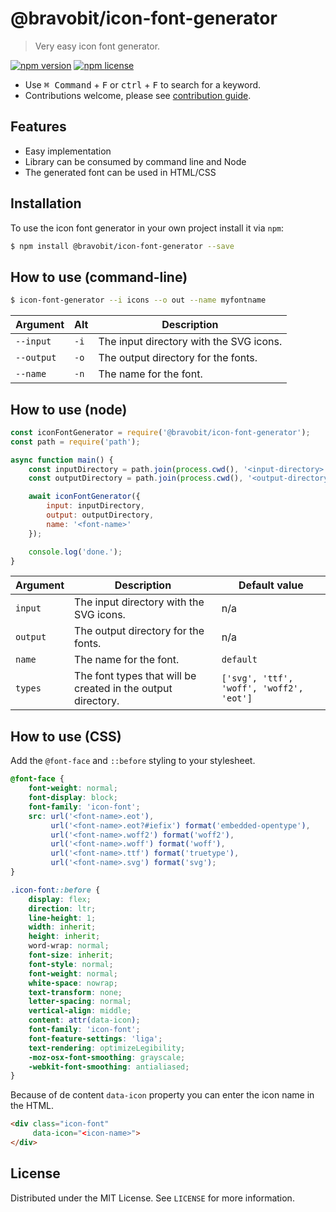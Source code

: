 # @bravobit/icon-font-generator

> Very easy icon font generator.

[![npm version](https://badge.fury.io/js/%40bravobit%2Ficon-font-generator.svg)](https://badge.fury.io/js/%40bravobit%2Ficon-font-generator)
[![npm license](https://img.shields.io/badge/license-MIT-green.svg)](LICENSE)

- Use <kbd>⌘ Command</kbd> + <kbd>F</kbd> or <kbd>ctrl</kbd> + <kbd>F</kbd> to search for a keyword.
- Contributions welcome, please see [contribution guide](.github/CONTRIBUTING.md).

## Features

* Easy implementation
* Library can be consumed by command line and Node
* The generated font can be used in HTML/CSS

## Installation

To use the icon font generator in your own project install it via `npm`:

```bash
$ npm install @bravobit/icon-font-generator --save
```

## How to use (command-line)

```bash
$ icon-font-generator --i icons --o out --name myfontname
```

| Argument | Alt | Description |
| --- | --- | --- |
| `--input` | `-i` | The input directory with the SVG icons. |
| `--output` | `-o` | The output directory for the fonts. |
| `--name` | `-n` | The name for the font. |

## How to use (node)

```javascript
const iconFontGenerator = require('@bravobit/icon-font-generator');
const path = require('path');

async function main() {
    const inputDirectory = path.join(process.cwd(), '<input-directory>');
    const outputDirectory = path.join(process.cwd(), '<output-directory>');

    await iconFontGenerator({
        input: inputDirectory,
        output: outputDirectory,
        name: '<font-name>'
    });

    console.log('done.');
}
```

| Argument | Description | Default value |
| --- | --- | --- |
| `input` | The input directory with the SVG icons. | n/a |
| `output` | The output directory for the fonts. | n/a |
| `name` | The name for the font. | `default` |
| `types` | The font types that will be created in the output directory. | `['svg', 'ttf', 'woff', 'woff2', 'eot']` |

## How to use (CSS)

Add the `@font-face` and `::before` styling to your stylesheet.

```css
@font-face {
    font-weight: normal;
    font-display: block;
    font-family: 'icon-font';
    src: url('<font-name>.eot'),
         url('<font-name>.eot?#iefix') format('embedded-opentype'),
         url('<font-name>.woff2') format('woff2'),
         url('<font-name>.woff') format('woff'),
         url('<font-name>.ttf') format('truetype'),
         url('<font-name>.svg') format('svg');
}

.icon-font::before {
    display: flex;
    direction: ltr;
    line-height: 1;
    width: inherit;
    height: inherit;
    word-wrap: normal;
    font-size: inherit;
    font-style: normal;
    font-weight: normal;
    white-space: nowrap;
    text-transform: none;
    letter-spacing: normal;
    vertical-align: middle;
    content: attr(data-icon);
    font-family: 'icon-font';
    font-feature-settings: 'liga';
    text-rendering: optimizeLegibility;
    -moz-osx-font-smoothing: grayscale;
    -webkit-font-smoothing: antialiased;
}
```

Because of de content `data-icon` property you can enter the icon name in the HTML. 

```html
<div class="icon-font" 
     data-icon="<icon-name>">
</div>
```

## License

Distributed under the MIT License. See `LICENSE` for more information.
